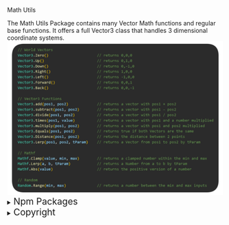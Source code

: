 
Math Utils
<div>
The Math Utils Package contains many Vector Math functions and regular base functions. It offers a full Vector3 class that handles 3 dimensional coordinate systems.
<img src="https://raw.githubusercontent.com/Jaden-Allen/Math-Utils/preview/src/img/images.png" alt="Functions for making vector math simplified">
</div>

<details><summary><span style="font-size:1.5em;">Npm Packages</span> </summary>

###### Latest Version (Version 1.0.4)
    npm i @jadenallen/math_utils
###### Version 1.0.3
    npm i npm i @jadenallen/math_utils@1.0.3
###### Version 1.0.2
    npm i npm i @jadenallen/math_utils@1.0.2
###### Version 1.0.1
    npm i @jadenallen/math_utils@1.0.1
###### Version 1.0.0
    npm i @jadenallen/math_utils@1.0.0 
</details>

<details><summary><span style="font-size:1.5em;">Copyright</span></summary>

```
MIT License

Copyright (c) 2024 Jaden-Allen

Permission is hereby granted, free of charge, to any person obtaining a copy
of this software and associated documentation files (the "Software"), to deal
in the Software without restriction, including without limitation the rights
to use, copy, modify, merge, publish, distribute, sublicense, and/or sell
copies of the Software, and to permit persons to whom the Software is
furnished to do so, subject to the following conditions:

The above copyright notice and this permission notice shall be included in all
copies or substantial portions of the Software.

THE SOFTWARE IS PROVIDED "AS IS", WITHOUT WARRANTY OF ANY KIND, EXPRESS OR
IMPLIED, INCLUDING BUT NOT LIMITED TO THE WARRANTIES OF MERCHANTABILITY,
FITNESS FOR A PARTICULAR PURPOSE AND NONINFRINGEMENT. IN NO EVENT SHALL THE
AUTHORS OR COPYRIGHT HOLDERS BE LIABLE FOR ANY CLAIM, DAMAGES OR OTHER
LIABILITY, WHETHER IN AN ACTION OF CONTRACT, TORT OR OTHERWISE, ARISING FROM,
OUT OF OR IN CONNECTION WITH THE SOFTWARE OR THE USE OR OTHER DEALINGS IN THE
SOFTWARE.
```
</details>
